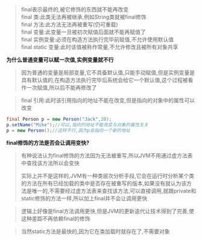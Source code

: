 >final表示最终的,被它修饰的东西就不能再改变  
>final 类:此类无法再被继承,例如String类就被final修饰  
>final 方法:此方法无法再被重写(仍可重载)  
>final 变量:此变量一旦被初次赋值后面就不能再赋值了  
>final 实例变量:必须在构造方法执行完毕前赋值,不允许使用默认值  
>final static 变量:此时该值被称作常量,不允许修改且被所有对象共享

**为什么普通变量可以赋一次值,实例变量就不行**

>因为普通的变量是局部变量,它不具备默认值,只能手动赋值,但是实例变量是具有默认值的,在构造方法执行完毕后系统会给它一个默认值,这个过程被看作一次赋值,所以后不能再修改了

>final 引用:此时该引用指向的地址不能在改变,但是指向的对象中的属性可以改变

```Java
final Person p = new Person("Jack",20);
p.setName("Mike");//可以,指向的地址不能改变与对象的属性无关
p = new Person();//这样不行,因为p会指向一个新的地址
```

**final修饰的方法是否会让调用变快?**

>有种说法认为final修饰的方法因为无法被重写,所以JVM不用通过虚方法表中查找该方法所以会变快 
> 
>实际上并不是这样的,JVM有一种类层次分析手段,它会在运行时分析某个类的方法在所有已经加载的类中是否存在被重写的版本,如果没有就认为该方法是唯一的,不需要经过虚方法表来查找该方法,可以直接调用,就跟private和static修饰的方法一样,所以加上final并不会让调用更快  

>逻辑上好像是final方法调用更快,但是JVM的更新迭代让技术得到了完善,使这种差距不再依赖final的修饰

>当然static方法是最快的,因为它在类加载时就存在了,不需要对象
